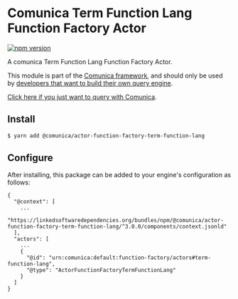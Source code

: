 # Comunica Term Function Lang Function Factory Actor

[![npm version](https://badge.fury.io/js/%40comunica%2Factor-function-factory-term-function-lang.svg)](https://www.npmjs.com/package/@comunica/actor-function-factory-term-function-lang)

A comunica Term Function Lang Function Factory Actor.

This module is part of the [Comunica framework](https://github.com/comunica/comunica),
and should only be used by [developers that want to build their own query engine](https://comunica.dev/docs/modify/).

[Click here if you just want to query with Comunica](https://comunica.dev/docs/query/).

## Install

```bash
$ yarn add @comunica/actor-function-factory-term-function-lang
```

## Configure

After installing, this package can be added to your engine's configuration as follows:
```text
{
  "@context": [
    ...
    "https://linkedsoftwaredependencies.org/bundles/npm/@comunica/actor-function-factory-term-function-lang/^3.0.0/components/context.jsonld"
  ],
  "actors": [
    ...
    {
      "@id": "urn:comunica:default:function-factory/actors#term-function-lang",
      "@type": "ActorFunctionFactoryTermFunctionLang"
    }
  ]
}
```
